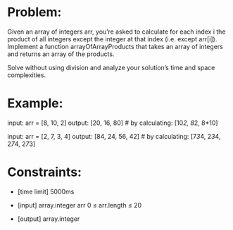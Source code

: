# Problem:

Given an array of integers arr, you’re asked to calculate for each index i the product of all integers except the integer at that index (i.e. except arr[i]). Implement a function arrayOfArrayProducts that takes an array of integers and returns an array of the products.

Solve without using division and analyze your solution’s time and space complexities.

# Example:

input: arr = [8, 10, 2]
output: [20, 16, 80] # by calculating: [10*2, 8*2, 8*10]

input: arr = [2, 7, 3, 4]
output: [84, 24, 56, 42] # by calculating: [7*3*4, 2*3*4, 2*7*4, 2*7*3]

# Constraints:

- [time limit] 5000ms

- [input] array.integer arr
0 ≤ arr.length ≤ 20

- [output] array.integer
